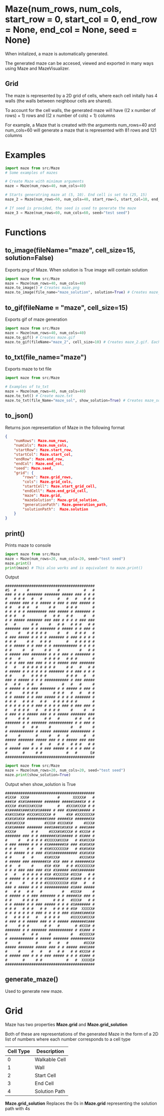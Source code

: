 # Maze(num_rows, num_cols, start_row = 0, start_col = 0, end_row = None, end_col = None, seed = None)
When initalized, a maze is automatically generated. 

The generated maze can be accesed, viewed and exported in many ways using Maze and MazeVisualizer.

## Grid
The maze is represented by a 2D grid of cells, where each cell initally has 4 walls (the walls between neighbour cells are shared).

To account for the cell walls, the generated maze will have ((2 x number of rows) + 1) rows and ((2 x number of cols) + 1) columns

For example, a Maze that is created with the arguments num_rows=40 and num_cols=60 will generate a maze that is represented with 81 rows and 121 columns

# Examples
```python
import maze from src/Maze
# Some examples of mazes

# Create Maze with minimum arguments
maze = Maze(num_rows=40, num_cols=40)

# Starts generatring maze at (5, 10). End cell is set to (25, 15)
maze_2 = Maze(num_rows=60, num_cols=40, start_row=5, start_col=10, end_row=25, end_col=15) 

# If seed is provided, the seed is used to generate the maze
maze_3 = Maze(num_rows=60, num_cols=60, seed="test seed")
```

# Functions
## to_image(fileName="maze", cell_size=15, solution=False)
Exports png of Maze. When solution is True image will contain solution
```python
import maze from src/Maze
maze = Maze(num_rows=40, num_cols=40)
maze.to_image() # Creates maze.png
maze.to_image(file_name="maze_solution", solution=True) # Creates maze_solution.png (Image includes solution)
```

## to_gif(fileName = "maze", cell_size=15)
Exports gif of maze generation
```python
import maze from src/Maze
maze = Maze(num_rows=40, num_cols=40)
maze.to_gif() # Creates maze.gif
maze.to_gif(fileName="maze_2", cell_size=10) # Creates maze_2.gif. Each cell is 10 pixels x 10 pixels
```

## to_txt(file_name="maze")
Exports maze to txt file
```python
import maze from src/Maze

# Examples of to_txt
maze = Maze(num_rows=40, num_cols=40)
maze.to_txt() # Create maze.txt
maze.to_txt(file_Name="maze_sol", show_solution=True) # Creates maze_sol.txt (txt will be populated with solution)
```

## to_json()
Returns json representation of Maze in the following format
```json
{
    "numRows": Maze.num_rows,
    "numCols": Maze.num_cols,
    "startRow": Maze.start_row,
    "startCol": Maze.start_col,
    "endRow": Maze.end_row,
    "endCol": Maze.end_col,
    "seed": Maze.seed,
    "grid": {
        "rows": Maze.grid_rows,
        "cols": Maze.grid_cols,
        "startCell": Maze.start_grid_cell,
        "endCell": Maze.end_grid_cell, 
        "maze": Maze.grid,
        "mazeSolution": Maze.grid_solution,
        "generationPath": Maze.generation_path,
        "solutionPath":  Maze.solution
    }
}

```
## print()
Prints maze to console
```python
import maze from src/Maze
maze = Maze(num_rows=20, num_cols=20, seed="test seed")
maze.print()
print(maze) # This also works and is equivalent to maze.print()
```
Output
```
#########################################
#S  #     #             #           #   #
### # # # ####### ####### ##### ### # # #
#   # # #   #   #       #   #   #   # # #
# ##### ### # # ##### # ### # ### ##### #
# #   # # #   #     # #     # # #       #
# # # # # ######### ### ##### # ####### #
# # #   #         #   # #   # #     #   #
# # ##### ####### ### ### # # # # ### ###
#   #       # #     #   # #   # # #   # #
####### ### # # ####### # ##### # # ### #
#     #   # # # # #     #   #   # # #   #
# ### ##### # # # # ####### # ### # # # #
# # #     # #   # # #       #   # # # # #
# # ##### # # ### # # ########### # # # #
# #     #   #     # #   #         #   # #
# ##### ### ####### # # # ### # ####### #
# #   #     #     # # # #   # # #       #
# # # ### ### ### # # # ##### ### #######
#   #   # # # # # # # #     # #   #   # #
# ##### # # # # # # ####### # # ### # # #
# #     #   # # # #         # # #   #   #
### # ##### # # # ########### # ### #####
#   # #   # #   #         #   #   #     #
# ##### # # ### ####### # # ##### # ### #
# #     # # # #       # # #   #   #   # #
# # ##### # # ### ##### # # # # ####### #
# # #   # # #   # #   # # # # # #       #
# # # # # # # ### # # # # ### # ### ### #
#   # # # #   #   # # # #     #     #   #
# ### # # ##### ### # # ##### ####### ###
#     # # #       # #   #       # #   # #
####### # # ####### ########### # # ### #
#       #   # #     #         #   #     #
# ########### # ##### ####### ######### #
#     #       #     #   #   #       #   #
##### ####### ##### ### # # ##### ### ###
#     #     #   #   #   # #   # # #   # #
# ##### ### # # # ### ##### # # # # ### #
#       #     # #           #   #      E#
#########################################
```
```python
import maze from src/Maze
maze = Maze(num_rows=20, num_cols=20, seed="test seed")
maze.print(show_solution=True)
```
Output when show_solution is True
```
#########################################
#SXX#  XXX#             #      XXXXX#   #
###X# #X#X####### ####### #####X###X# # #
#XXX# #X#XXX#XXX#       #   #XXX#XXX# # #
#X#####X###X#X#X##### # ### #X###X##### #
#X#XXX#X# #XXX#XXXXX# #     #X# #XXXXXXX#
#X#X#X#X# #########X### #####X# #######X#
#X#X#XXX#         #XXX# #XXX#X#     #XXX#
#X#X##### ####### ###X###X#X#X# # ###X###
#XXX#       # #     #XXX#X#XXX# # #XXX# #
####### ### # # #######X#X##### # #X### #
#     #   # # # # #XXXXX#XXX#   # #X#XXX#
# ### ##### # # # #X#######X# ### #X#X#X#
# # #     # #   # #X#XXXXXXX#   # #X#X#X#
# # ##### # # ### #X#X########### #X#X#X#
# #     #   #     #X#XXX#         #XXX#X#
# ##### ### #######X# #X# ### # #######X#
# #   #     #     #X# #X#   # # #XXXXXXX#
# # # ### ### ### #X# #X##### ###X#######
#   #   # # # # # #X# #XXXXX# #XXX#   # #
# ##### # # # # # #X#######X# #X### # # #
# #     #   # # # #XXXXXXXXX# #X#   #   #
### # ##### # # # ########### #X### #####
#   # #   # #   #         #   #XXX#     #
# ##### # # ### ####### # # #####X# ### #
# #     # # # #       # # #   #XXX#   # #
# # ##### # # ### ##### # # # #X####### #
# # #   # # #   # #   # # # # #X#  XXXXX#
# # # # # # # ### # # # # ### #X###X###X#
#   # # # #   #   # # # #     #XXXXX#XXX#
# ### # # ##### ### # # ##### #######X###
#     # # #       # #   #       # #XXX# #
####### # # ####### ########### # #X### #
#       #   # #     #         #   #XXXXX#
# ########### # ##### ####### #########X#
#     #       #     #   #   #       #XXX#
##### ####### ##### ### # # ##### ###X###
#     #     #   #   #   # #   # # #XXX# #
# ##### ### # # # ### ##### # # # #X### #
#       #     # #           #   #  XXXXE#
#########################################
```

## generate_maze()
Used to generate new maze.

# Grid
Maze has two properties **Maze.grid** and **Maze.grid_solution**

Both of these are representations of the generated Maze in the form of a 2D list of numbers where each number corresponds to a cell type

| Cell Type | Description                                                  
| ---        |    ----                                                     
| 0          | Walkable Cell                                                  
| 1          | Wall                                        
| 2          | Start Cell
| 3          | End Cell
| 4          | Solution Path

**Maze.grid_solution** Replaces the 0s in **Maze.grid** representing the solution path with 4s